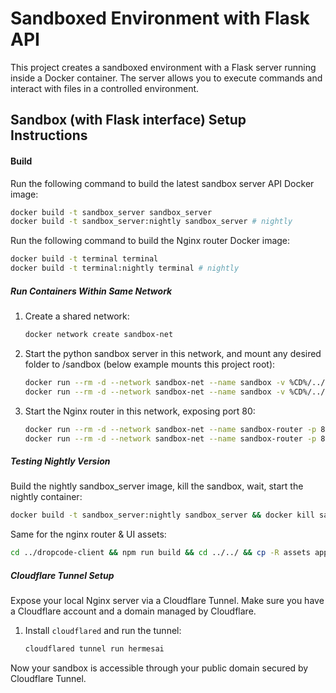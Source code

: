 # Sandboxed Environment with Flask API

This project creates a sandboxed environment with a Flask server running inside a Docker container. The server allows you to execute commands and interact with files in a controlled environment.

## Sandbox (with Flask interface) Setup Instructions

#### Build

Run the following command to build the latest sandbox server API Docker image:

```bash
docker build -t sandbox_server sandbox_server
docker build -t sandbox_server:nightly sandbox_server # nightly
```

Run the following command to build the Nginx router Docker image:

```bash
docker build -t terminal terminal
docker build -t terminal:nightly terminal # nightly
```


##### Run Containers Within Same Network

1. Create a shared network:
   ```bash
   docker network create sandbox-net
   ```
2. Start the python sandbox server in this network, and mount any desired folder to /sandbox (below example mounts this project root):
   ```bash
   docker run --rm -d --network sandbox-net --name sandbox -v %CD%/../../:/sandbox --env-file .env sandbox_server:latest
   docker run --rm -d --network sandbox-net --name sandbox -v %CD%/../../:/sandbox --env-file .env sandbox_server:nightly # nightly
   ```
3. Start the Nginx router in this network, exposing port 80:
   ```bash
   docker run --rm -d --network sandbox-net --name sandbox-router -p 80:80 terminal:latest
   docker run --rm -d --network sandbox-net --name sandbox-router -p 80:80 terminal:nightly # nightly
   ```

##### Testing Nightly Version

Build the nightly sandbox_server image, kill the sandbox, wait, start the nightly container:

```bash
docker build -t sandbox_server:nightly sandbox_server && docker kill sandbox && sleep 3 && docker run --rm -d --network sandbox-net --name sandbox -v %CD%/../../:/sandbox --env-file .env sandbox_server:nightly
```

Same for the nginx router & UI assets:

```bash
cd ../dropcode-client && npm run build && cd ../../ && cp -R assets apps/execution-sandbox/terminal/html/ && cp apps/execution-sandbox/terminal/html/assets/favicon.ico apps/execution-sandbox/terminal/html/ && cd apps/execution-sandbox && docker build -t terminal:nightly terminal && docker kill sandbox-router && sleep 3 && docker run --rm -d --network sandbox-net --name sandbox-router -p 80:80 terminal:nightly
```

##### Cloudflare Tunnel Setup

Expose your local Nginx server via a Cloudflare Tunnel. Make sure you have a Cloudflare account and a domain managed by Cloudflare.

1. Install `cloudflared` and run the tunnel:
   ```powershell
   cloudflared tunnel run hermesai
   ```


Now your sandbox is accessible through your public domain secured by Cloudflare Tunnel.